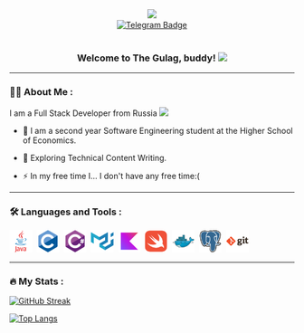 <div id="header" align="center">
  <img src="https://media.giphy.com/media/v1.Y2lkPTc5MGI3NjExMjM5YWd6bThkenpsd2VjZG4zaHU4MzEyZ3ExaXBlbXJlNnBwc24wYyZlcD12MV9pbnRlcm5hbF9naWZfYnlfaWQmY3Q9cw/gjrYDwbjnK8x36xZIO/giphy.gif" width="200"/>
  <div id="badges" align="center">
  <a href="https://t.me/EvgeniyB2077">
    <img src="https://img.shields.io/badge/Telegram-blue?logo=Telegram&logoColor=white&style=for-the-badge" alt="Telegram Badge"/>
  </a>
</div>
    <img src="https://komarev.com/ghpvc/?username=NightRunnerEB&style=flat-square&color=blue" alt=""/>
  <h3>
  Welcome to The Gulag, buddy!
  <img src="https://media.giphy.com/media/v1.Y2lkPTc5MGI3NjExbTRpNWl4bnhiYzIxM25wemJqNHFvYTNhNXV1bHZ1bXM4M3FrNXhrMyZlcD12MV9pbnRlcm5hbF9naWZfYnlfaWQmY3Q9Zw/V2ojLo7PvhVug/giphy.gif" width="28px"/>
</h3>
</div>

---

### :man_technologist: About Me :

I am a Full Stack Developer from Russia <img src="https://media.giphy.com/media/WUlplcMpOCEmTGBtBW/giphy.gif" width="30">

- :telescope: I am a second year Software Engineering student at the Higher School of Economics.

- :seedling: Exploring Technical Content Writing.

- :zap: In my free time I... I don't have any free time:(

---

### :hammer_and_wrench: Languages and Tools :

<div>
  <img src="https://github.com/devicons/devicon/blob/master/icons/java/java-original-wordmark.svg" title="Java" alt="Java" width="40" height="40"/>&nbsp;
  <img src="https://github.com/devicons/devicon/blob/master/icons/c/c-original.svg" title="C" alt="C" width="40" height="40"/>&nbsp;
  <img src="https://github.com/devicons/devicon/blob/master/icons/csharp/csharp-original.svg" title="C#" alt="C#" width="40" height="40"/>&nbsp;
  <img src="https://github.com/devicons/devicon/blob/master/icons/materialui/materialui-original.svg" title="Material UI" alt="Material UI" width="40" height="40"/>&nbsp;
  <img src="https://github.com/devicons/devicon/blob/master/icons/kotlin/kotlin-original.svg" title="Kotlin" alt="Kotlin" width="40" height="40"/>&nbsp;
  <img src="https://github.com/devicons/devicon/blob/master/icons/swift/swift-original.svg" title="Swift"  alt="Swift" width="40" height="40"/>&nbsp;
    <img src="https://github.com/devicons/devicon/blob/master/icons/docker/docker-original.svg" title="Docker"  alt="Docker" width="40" height="40"/>&nbsp;
  <img src="https://github.com/devicons/devicon/blob/master/icons/postgresql/postgresql-original.svg" title="PostgreSQL"  alt="PostgreSQL" width="40" height="40"/>&nbsp;
  <img src="https://github.com/devicons/devicon/blob/master/icons/git/git-original-wordmark.svg" title="Git" **alt="Git" width="40" height="40"/>
</div>

---

### :fire: My Stats :

[![GitHub Streak](http://github-readme-streak-stats.herokuapp.com?user=NightRunnerEB&theme=dark&background=000000)](https://git.io/streak-stats)

[![Top Langs](https://github-readme-stats.vercel.app/api/top-langs/?username=NightRunnerEB&layout=compact&theme=vision-friendly-dark)](https://github.com/anuraghazra/github-readme-stats)
